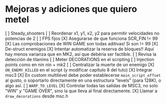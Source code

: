 # Mejoras y adiciones que quiero metel

[ ] Steady_shooters 
[ ] Reordenar x1, y1, x2, y2 para permitir velocidades no potencias de 2
[ ] FPS fijos
[X] Asegurarse de que funciona SCR_FIN != 99
[X] Las comprobaciones de WIN GAME son todas aditivas! Si son != 99
[X] De-struct enemigos
[X] Intentar automatizar la reserva de bloques!! Aquí hay menos varianza que en MK2, así que debéría ser factible.
[ ] Revisa la detección de tilanims
[ ] Meter DECORATIONS en el scripting
[ ] Injection points como en nin nin + mk2
[ ] Centralizar la muerte de un enemigo
[X] `ON_ENEMY_KILLED` en el script (y modificar capítulo 8 del tuto)
[X] Integrar msc3
[X] En custom multilevel debe poder establecerse `main_script_offset` al gusto, o soportarlo directamente en una estructura "levels" (para 128K), o algo así.
[ ] `WARP_TO_LEVEL`
[X] Controlar todas las salidas de MSC3, no solo "WIN" y "GAME OVER", sino la que lleva al final directamente.
[X] Llamar a `draw_decorations` desde msc.h

